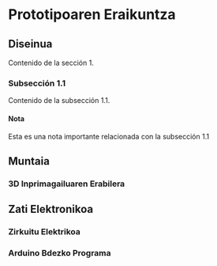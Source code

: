 # Prototipoaren Eraikuntza

## Diseinua

Contenido de la sección 1.

### Subsección 1.1

Contenido de la subsección 1.1.

#### Nota

Esta es una nota importante relacionada con la subsección 1.1

## Muntaia

### 3D Inprimagailuaren Erabilera

## Zati Elektronikoa

### Zirkuitu Elektrikoa

### Arduino Bdezko Programa
